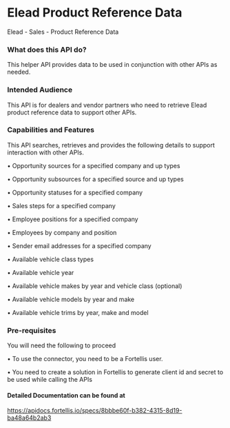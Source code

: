 # Elead Product Reference Data
 
Elead - Sales - Product Reference Data

### What does this API do?
This helper API provides data to be used in conjunction with other APIs as needed.


### Intended Audience
This API is for dealers and vendor partners who need to retrieve Elead product reference data to support other APIs.

### Capabilities and Features
This API searches, retrieves and provides the following details to support interaction with other APIs.

• Opportunity sources for a specified company and up types

• Opportunity subsources for a specified source and up types

• Opportunity statuses for a specified company

• Sales steps for a specified company

• Employee positions for a specified company

• Employees by company and position

• Sender email addresses for a specified company

• Available vehicle class types

• Available vehicle year

• Available vehicle makes by year and vehicle class (optional)

• Available vehicle models by year and make

• Available vehicle trims by year, make and model

### Pre-requisites

You will need the following to proceed

• To use the connector, you need to be a Fortellis user.

• You need to create a solution in Fortellis to generate client id and secret to be used while calling the APIs

#### Detailed Documentation can be found at 


https://apidocs.fortellis.io/specs/8bbbe60f-b382-4315-8d19-ba48a64b2ab3
